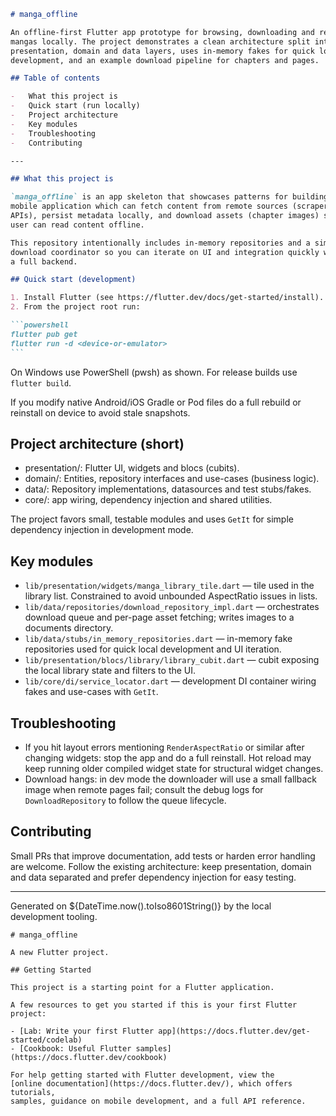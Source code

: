 ````markdown
# manga_offline

An offline-first Flutter app prototype for browsing, downloading and reading
mangas locally. The project demonstrates a clean architecture split into
presentation, domain and data layers, uses in-memory fakes for quick local
development, and an example download pipeline for chapters and pages.

## Table of contents

-   What this project is
-   Quick start (run locally)
-   Project architecture
-   Key modules
-   Troubleshooting
-   Contributing

---

## What this project is

`manga_offline` is an app skeleton that showcases patterns for building a
mobile application which can fetch content from remote sources (scrapers or
APIs), persist metadata locally, and download assets (chapter images) so the
user can read content offline.

This repository intentionally includes in-memory repositories and a simple
download coordinator so you can iterate on UI and integration quickly without
a full backend.

## Quick start (development)

1. Install Flutter (see https://flutter.dev/docs/get-started/install).
2. From the project root run:

```powershell
flutter pub get
flutter run -d <device-or-emulator>
```
````

On Windows use PowerShell (pwsh) as shown. For release builds use `flutter build`.

If you modify native Android/iOS Gradle or Pod files do a full rebuild or
reinstall on device to avoid stale snapshots.

## Project architecture (short)

-   presentation/: Flutter UI, widgets and blocs (cubits).
-   domain/: Entities, repository interfaces and use-cases (business logic).
-   data/: Repository implementations, datasources and test stubs/fakes.
-   core/: app wiring, dependency injection and shared utilities.

The project favors small, testable modules and uses `GetIt` for simple
dependency injection in development mode.

## Key modules

-   `lib/presentation/widgets/manga_library_tile.dart` — tile used in the
    library list. Constrained to avoid unbounded AspectRatio issues in lists.
-   `lib/data/repositories/download_repository_impl.dart` — orchestrates download
    queue and per-page asset fetching; writes images to a documents directory.
-   `lib/data/stubs/in_memory_repositories.dart` — in-memory fake repositories
    used for quick local development and UI iteration.
-   `lib/presentation/blocs/library/library_cubit.dart` — cubit exposing the
    local library state and filters to the UI.
-   `lib/core/di/service_locator.dart` — development DI container wiring fakes
    and use-cases with `GetIt`.

## Troubleshooting

-   If you hit layout errors mentioning `RenderAspectRatio` or similar after
    changing widgets: stop the app and do a full reinstall. Hot reload may keep
    running older compiled widget state for structural widget changes.
-   Download hangs: in dev mode the downloader will use a small fallback image
    when remote pages fail; consult the debug logs for `DownloadRepository` to
    follow the queue lifecycle.

## Contributing

Small PRs that improve documentation, add tests or harden error handling are
welcome. Follow the existing architecture: keep presentation, domain and data
separated and prefer dependency injection for easy testing.

---

Generated on ${DateTime.now().toIso8601String()} by the local development
tooling.

```
# manga_offline

A new Flutter project.

## Getting Started

This project is a starting point for a Flutter application.

A few resources to get you started if this is your first Flutter project:

- [Lab: Write your first Flutter app](https://docs.flutter.dev/get-started/codelab)
- [Cookbook: Useful Flutter samples](https://docs.flutter.dev/cookbook)

For help getting started with Flutter development, view the
[online documentation](https://docs.flutter.dev/), which offers tutorials,
samples, guidance on mobile development, and a full API reference.
```
